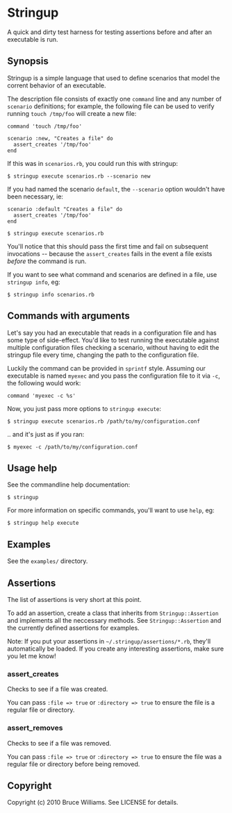 Stringup
========

A quick and dirty test harness for testing assertions before and after
an executable is run.

Synopsis
--------

Stringup is a simple language that used to define scenarios that model
the corrent behavior of an executable.

The description file consists of exactly one `command` line and any
number of `scenario` definitions; for example, the following file can
be used to verify running `touch /tmp/foo` will create a new file:

    command 'touch /tmp/foo'

    scenario :new, "Creates a file" do
      assert_creates '/tmp/foo'
    end

If this was in `scenarios.rb`, you could run this with stringup:

    $ stringup execute scenarios.rb --scenario new

If you had named the scenario `default`, the `--scenario` option
wouldn't have been necessary, ie:

    scenario :default "Creates a file" do
      assert_creates '/tmp/foo'
    end

    $ stringup execute scenarios.rb

You'll notice that this should pass the first time and fail on
subsequent invocations -- because the `assert_creates` fails in the
event a file exists *before* the command is run.

If you want to see what command and scenarios are defined in a file,
use `stringup info`, eg:

    $ stringup info scenarios.rb

Commands with arguments
-----------------------

Let's say you had an executable that reads in a configuration file and
has some type of side-effect.  You'd like to test running the
executable against multiple configuration files checking a scenario,
without having to edit the stringup file every time, changing the path
to the configuration file.

Luckily the command can be provided in `sprintf` style.  Assuming our
executable is named `myexec` and you pass the configuration file to it
via `-c`, the following would work:

    command 'myexec -c %s'

Now, you just pass more options to `stringup execute`:

    $ stringup execute scenarios.rb /path/to/my/configuration.conf

.. and it's just as if you ran:

    $ myexec -c /path/to/my/configuration.conf

Usage help
----------

See the commandline help documentation:

    $ stringup

For more information on specific commands, you'll want to use `help`,
eg:

    $ stringup help execute

Examples
--------

See the `examples/` directory.

Assertions
----------

The list of assertions is very short at this point.

To add an assertion, create a class that inherits from
`Stringup::Assertion` and implements all the neccessary methods.  See
`Stringup::Assertion` and the currently defined assertions for
examples.

Note: If you put your assertions in `~/.stringup/assertions/*.rb`,
they'll automatically be loaded.  If you create any interesting
assertions, make sure you let me know!

### assert_creates

Checks to see if a file was created.

You can pass `:file => true` or `:directory => true` to ensure the
file is a regular file or directory.

### assert_removes

Checks to see if a file was removed.

You can pass `:file => true` or `:directory => true` to ensure the
file was a regular file or directory before being removed.

Copyright
---------

Copyright (c) 2010 Bruce Williams. See LICENSE for details.
